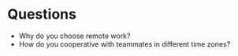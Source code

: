 # Questions

- Why do you choose remote work?
- How do you cooperative with teammates in different time zones?
